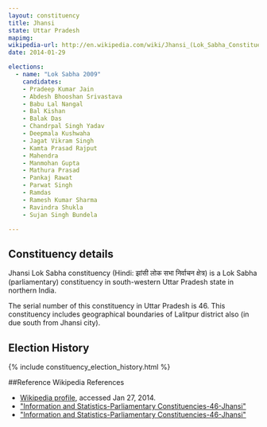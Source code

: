 ```yaml
---
layout: constituency
title: Jhansi
state: Uttar Pradesh
mapimg: 
wikipedia-url: http://en.wikipedia.com/wiki/Jhansi_(Lok_Sabha_Constituency)
date: 2014-01-29

elections: 
  - name: "Lok Sabha 2009"
    candidates: 
    - Pradeep Kumar Jain 
    - Abdesh Bhooshan Srivastava 
    - Babu Lal Nangal 
    - Bal Kishan 
    - Balak Das 
    - Chandrpal Singh Yadav 
    - Deepmala Kushwaha 
    - Jagat Vikram Singh 
    - Kamta Prasad Rajput 
    - Mahendra 
    - Manmohan Gupta 
    - Mathura Prasad 
    - Pankaj Rawat 
    - Parwat Singh 
    - Ramdas 
    - Ramesh Kumar Sharma 
    - Ravindra Shukla 
    - Sujan Singh Bundela 

---
```

## Constituency details
Jhansi Lok Sabha constituency (Hindi: झांसी लोक सभा निर्वाचन क्षेत्र) is a Lok Sabha (parliamentary) constituency in south-western Uttar Pradesh state in northern India.

The serial number of this constituency in Uttar Pradesh is 46. This constituency includes geographical boundaries of Lalitpur district also (in due south from Jhansi city).


## Election History
{% include constituency_election_history.html %}

##Reference
Wikipedia References
- [Wikipedia profile]({{page.profile.wikipedia}}), accessed Jan 27, 2014.
- ["Information and Statistics-Parliamentary Constituencies-46-Jhansi"][wiki1]
- ["Information and Statistics-Parliamentary Constituencies-46-Jhansi"][wiki2]

[wiki1]: http://ceouttarpradesh.nic.in/046_PC_Statistics_English.aspx
[wiki2]: http://eci.nic.in/eci_main/StatisticalReports/LS_1951/VOL_1_51_LS.PDF
